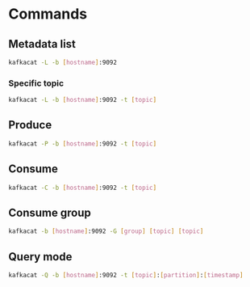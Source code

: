 # Commands

## Metadata list

```sh
kafkacat -L -b [hostname]:9092
```

### Specific topic

```sh
kafkacat -L -b [hostname]:9092 -t [topic]
```

## Produce

```sh
kafkacat -P -b [hostname]:9092 -t [topic]
```

## Consume

```sh
kafkacat -C -b [hostname]:9092 -t [topic]
```

## Consume group

```sh
kafkacat -b [hostname]:9092 -G [group] [topic] [topic]
```

## Query mode

```sh
kafkacat -Q -b [hostname]:9092 -t [topic]:[partition]:[timestamp]
```
